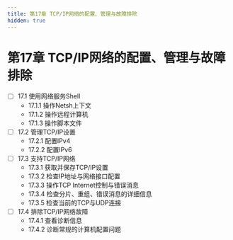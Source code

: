 ```yaml
---
title: 第17章 TCP/IP网络的配置、管理与故障排除
hidden: true
---
```


# 第17章 TCP/IP网络的配置、管理与故障排除

- [ ] 17.1 使用网络服务Shell
  - 17.1.1 操作Netsh上下文
  - 17.1.2 操作远程计算机
  - 17.1.3 操作脚本文件
- [ ] 17.2 管理TCP/IP设置
  - 17.2.1 配置IPv4
  - 17.2.2 配置IPv6
- [ ] 17.3 支持TCP/IP网络
  - 17.3.1 获取并保存TCP/IP设置
  - 17.3.2 检查IP地址与网络接口配置
  - 17.3.3 操作TCP Internet控制与错误消息
  - 17.3.4 检查分片、重组、错误消息的详细信息
  - 17.3.5 检查当前的TCP与UDP连接
- [ ] 17.4 排除TCP/IP网络故障
  - 17.4.1 查看诊断信息
  - 17.4.2 诊断常规的计算机配置问题
